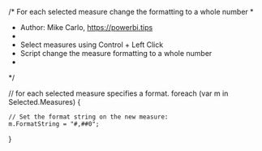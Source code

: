 /* For each selected measure change the formatting to a whole number
 *
 * Author: Mike Carlo, https://powerbi.tips
 *
 * Select measures using Control + Left Click
 * Script change the measure formatting to a whole number
 *
 */

// for each selected measure specifies a format.
foreach (var m in Selected.Measures)
{

    // Set the format string on the new measure:
    m.FormatString = "#,##0";

}